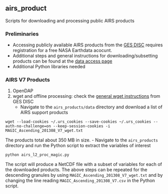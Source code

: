 ## airs_product

Scripts for downloading and processing public AIRS products

### Preliminaries

* Accessing publicly available AIRS products from the [GES DISC](https://disc.gsfc.nasa.gov/) requires registration for a free NASA Earthdata acocunt.
* Additional steps and general instructions for downloading/subsetting products can be found at the [data access page](https://disc.gsfc.nasa.gov/data-access)
* Additional Python libraries needed

### AIRS V7 Products

1. OpenDAP
2. wget and offline processing: check the [general wget instructions](https://disc.gsfc.nasa.gov/data-access#mac_linux_wget) from GES DISC
    - Navigate to the `airs_products/data` directory and download a list of AIRS support products  
```
wget --load-cookies ~/.urs_cookies --save-cookies ~/.urs_cookies --auth-no-challenge=on --keep-session-cookies -i MAGIC_Ascending_201308_V7_wget.txt
```
The products total about 350 MB in size.
    - Navigate to the `airs_products` directory and run the Python script to extract the variables of interest
```
python airs_l2_proc_magic.py
```
The script will produce a NetCDF file with a subset of variables for each of the downloaded products. The above steps can be repeated for the descending granules by using `MAGIC_Ascending_201308_V7_wget.txt` and by changing the line reading `MAGIC_Ascending_201308_V7.csv` in the Python script.
